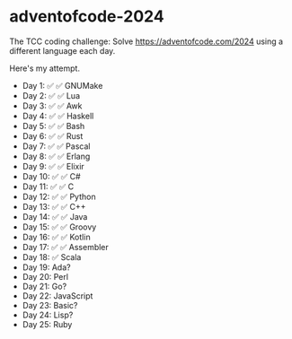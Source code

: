 # adventofcode-2024

The TCC coding challenge: Solve https://adventofcode.com/2024 using a different
language each day.

Here's my attempt.

- Day 1: ✅ ✅ GNUMake
- Day 2: ✅ ✅ Lua
- Day 3: ✅ ✅ Awk
- Day 4: ✅ ✅ Haskell
- Day 5: ✅ ✅ Bash
- Day 6: ✅ ✅ Rust
- Day 7: ✅ ✅ Pascal
- Day 8: ✅ ✅ Erlang
- Day 9: ✅ ✅ Elixir
- Day 10: ✅ ✅ C#
- Day 11: ✅ ✅ C
- Day 12: ✅ ✅ Python
- Day 13: ✅ ✅ C++
- Day 14: ✅ ✅ Java
- Day 15: ✅ ✅ Groovy
- Day 16: ✅ ✅ Kotlin
- Day 17: ✅ ✅ Assembler
- Day 18: ✅ Scala
- Day 19: Ada?
- Day 20: Perl
- Day 21: Go?
- Day 22: JavaScript
- Day 23: Basic?
- Day 24: Lisp?
- Day 25: Ruby
